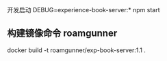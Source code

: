 <!--
 * @Author: PengChaoQun 1152684231@qq.com
 * @Date: 2023-12-28 14:28:22
 * @LastEditors: PengChaoQun 1152684231@qq.com
 * @LastEditTime: 2024-02-25 15:25:00
 * @FilePath: /experience-book-server/README.md
 * @Description:
-->

开发启动
DEBUG=experience-book-server:\* npm start

## 构建镜像命令 roamgunner

docker build -t roamgunner/exp-book-server:1.1 .
